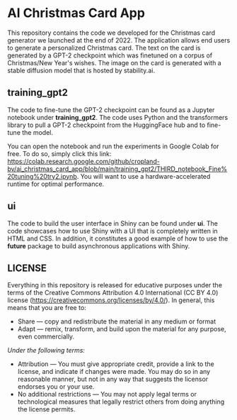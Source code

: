 # AI Christmas Card App

This repository contains the code we developed for the Christmas card generator we launched at the end of 2022. The application allows end users to generate a personalized Christmas card. The text on the card is generated by a GPT-2 checkpoint which was finetuned on a corpus of Christmas/New Year's wishes. The image on the card is generated with a stable diffusion model that is hosted by stability.ai.

## training_gpt2
The code to fine-tune the GPT-2 checkpoint can be found as a Jupyter notebook under **training_gpt2**. The code uses Python and the transformers library to pull a GPT-2 checkpoint from the HuggingFace hub and to fine-tune the model. 

You can open the notebook and run the experiments in Google Colab for free. To do so, simply click this link: https://colab.research.google.com/github/cropland-bv/ai_christmas_card_app/blob/main/training_gpt2/THIRD_notebook_Fine%20tuning%20try2.ipynb. You will want to use a hardware-accelerated runtime for optimal performance.

## ui
The code to build the user interface in Shiny can be found under **ui**. The code showcases how to use Shiny with a UI that is completely written in HTML and CSS. In addition, it constitutes a good example of how to use the **future** package to build asynchronous applications with Shiny.

## LICENSE
Everything in this repository is released for educative purposes under the terms of the Creative Commons Attribution 4.0 International (CC BY 4.0) license (https://creativecommons.org/licenses/by/4.0/). In general, this means that you are free to:
 - Share — copy and redistribute the material in any medium or format
 - Adapt — remix, transform, and build upon the material for any purpose, even commercially.

*Under the following terms:*
  - Attribution — You must give appropriate credit, provide a link to the license, and indicate if changes were made. You may do so in any reasonable manner, but not in any way that suggests the licensor endorses you or your use.
  - No additional restrictions — You may not apply legal terms or technological measures that legally restrict others from doing anything the license permits.

